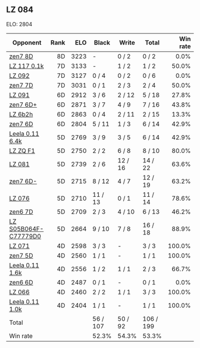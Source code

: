 ## LZ 084 ##

ELO: 2804

Opponent | Rank | ELO | Black | Write | Total | Win rate
---------|-----:|----:|-------|-------|-------|-------:
[zen7 8D](zen7%208D.md) | 8D | 3223 | - | 0 / 2 | 0 / 2 | 0.0%
[LZ 117 0.1k](LZ%20117%200.1k.md) | 7D | 3133 | - | 1 / 2 | 1 / 2 | 50.0%
[LZ 092](LZ%20092.md) | 7D | 3127 | 0 / 4 | 0 / 2 | 0 / 6 | 0.0%
[zen7 7D](zen7%207D.md) | 7D | 3031 | 0 / 1 | 2 / 3 | 2 / 4 | 50.0%
[LZ 091](LZ%20091.md) | 6D | 2912 | 3 / 6 | 2 / 12 | 5 / 18 | 27.8%
[zen7 6D+](zen7%206D+.md) | 6D | 2871 | 3 / 7 | 4 / 9 | 7 / 16 | 43.8%
[LZ 6b2h](LZ%206b2h.md) | 6D | 2863 | 0 / 4 | 2 / 11 | 2 / 15 | 13.3%
[zen7 6D](zen7%206D.md) | 6D | 2804 | 5 / 11 | 1 / 3 | 6 / 14 | 42.9%
[Leela 0.11 6.4k](Leela%200.11%206.4k.md) | 5D | 2769 | 3 / 9 | 3 / 5 | 6 / 14 | 42.9%
[LZ ZQ F1](LZ%20ZQ%20F1.md) | 5D | 2750 | 2 / 2 | 6 / 8 | 8 / 10 | 80.0%
[LZ 081](LZ%20081.md) | 5D | 2739 | 2 / 6 | 12 / 16 | 14 / 22 | 63.6%
[zen7 6D-](zen7%206D-.md) | 5D | 2715 | 8 / 12 | 4 / 7 | 12 / 19 | 63.2%
[LZ 076](LZ%20076.md) | 5D | 2710 | 11 / 13 | 0 / 1 | 11 / 14 | 78.6%
[zen6 7D](zen6%207D.md) | 5D | 2709 | 2 / 3 | 4 / 10 | 6 / 13 | 46.2%
[LZ S05B064F-C77779D0](LZ%20S05B064F-C77779D0.md) | 5D | 2664 | 9 / 10 | 7 / 8 | 16 / 18 | 88.9%
[LZ 071](LZ%20071.md) | 4D | 2598 | 3 / 3 | - | 3 / 3 | 100.0%
[zen7 5D](zen7%205D.md) | 4D | 2560 | 1 / 1 | - | 1 / 1 | 100.0%
[Leela 0.11 1.6k](Leela%200.11%201.6k.md) | 4D | 2556 | 1 / 2 | 1 / 1 | 2 / 3 | 66.7%
[zen6 6D](zen6%206D.md) | 4D | 2487 | 0 / 1 | - | 0 / 1 | 0.0%
[LZ 066](LZ%20066.md) | 4D | 2460 | 2 / 2 | 1 / 1 | 3 / 3 | 100.0%
[Leela 0.11 1.0k](Leela%200.11%201.0k.md) | 4D | 2404 | 1 / 1 | - | 1 / 1 | 100.0%
Total | | | 56 / 107 | 50 / 92 | 106 / 199 | 
Win rate| | | 52.3% | 54.3% | 53.3% | 
